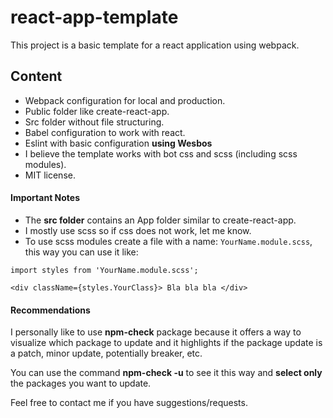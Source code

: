 # react-app-template
This project is a basic template for a react application using webpack.

## Content
* Webpack configuration for local and production.
* Public folder like create-react-app.
* Src folder without file structuring.
* Babel configuration to work with react.
* Eslint with basic configuration **using Wesbos**
* I believe the template works with bot css and scss (including scss modules).
* MIT license.

#### Important Notes

* The **src folder** contains an App folder similar to create-react-app.
* I mostly use scss so if css does not work, let me know.
* To use scss modules create a file with a name: ```YourName.module.scss```, this way you can use it like:
```
import styles from 'YourName.module.scss';

<div className={styles.YourClass}> Bla bla bla </div>
```

#### Recommendations

I personally like to use **npm-check** package because it offers a way to visualize which package to update and it highlights
if the package update is a patch, minor update, potentially breaker, etc.

You can use the command **npm-check -u** to see it this way and **select only** the packages you want to update.

Feel free to contact me if you have suggestions/requests.
